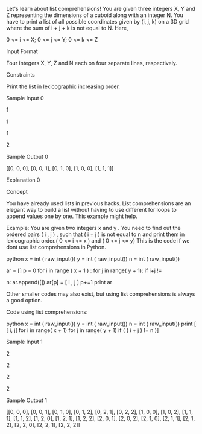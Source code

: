 Let's learn about list comprehensions! You are given three integers X, Y and Z representing the dimensions of a cuboid along with an integer N. 
You have to print a list of all possible coordinates given by (i, j, k) on a 3D grid where the sum of i + j + k is not equal to N. Here, 

0 <= i <= X; 0 <= j <= Y; 0 <= k <= Z

Input Format

Four integers X, Y, Z and N each on four separate lines, respectively. 

Constraints

Print the list in lexicographic increasing order.

Sample Input 0

1

1

1

2

Sample Output 0

[[0, 0, 0], [0, 0, 1], [0, 1, 0], [1, 0, 0], [1, 1, 1]]

Explanation 0

Concept

You have already used lists in previous hacks. List comprehensions are an elegant way to build a list without having to use different for loops to append values one by one. This example might help.

Example: You are given two integers x and y . You need to find out the ordered pairs ( i , j ) , such that ( i + j ) is not equal to n and print them in lexicographic order.( 0 <= i <= x ) and ( 0 <= j <= y) This is the code if we dont use list comprehensions in Python.

python x = int ( raw_input()) y = int ( raw_input()) n = int ( raw_input()) 

ar = [] p = 0 for i in range ( x + 1 ) : for j in range( y + 1): if i+j != 

n: ar.append([]) ar[p] = [ i , j ] p+=1 print ar 

Other smaller codes may also exist, but using list comprehensions is always a good option. 

Code using list comprehensions:

python x = int ( raw_input()) y = int ( raw_input()) n = int ( raw_input()) print [ [ i, j] for i in range( x + 1) for j in range( y + 1) if ( ( i + j ) != n )] 

Sample Input 1

2

2

2

2

Sample Output 1

[[0, 0, 0], [0, 0, 1], [0, 1, 0], [0, 1, 2], [0, 2, 1], [0, 2, 2], [1, 0, 0], [1, 0, 2], [1, 1, 1], [1, 1, 2], [1, 2, 0], [1, 2, 1], [1, 2, 2], [2, 0, 1], [2, 0, 2], [2, 1, 0], [2, 1, 1], [2, 1, 2], [2, 2, 0], [2, 2, 1], [2, 2, 2]]
